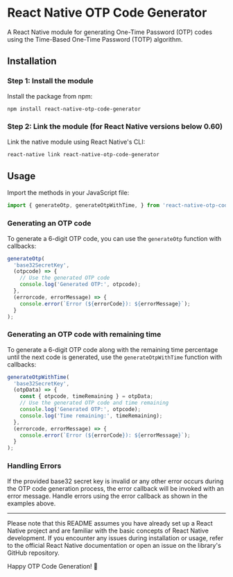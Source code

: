 # React Native OTP Code Generator

A React Native module for generating One-Time Password (OTP) codes using the Time-Based One-Time Password (TOTP) algorithm.

## Installation

### Step 1: Install the module

Install the package from npm:

```bash
npm install react-native-otp-code-generator
```

### Step 2: Link the module (for React Native versions below 0.60)

Link the native module using React Native's CLI:

```bash
react-native link react-native-otp-code-generator
```

## Usage

Import the methods in your JavaScript file:

```javascript
import { generateOtp, generateOtpWithTime, } from 'react-native-otp-code-generator';
```
### Generating an OTP code

To generate a 6-digit OTP code, you can use the `generateOtp` function with callbacks:

```javascript
generateOtp(
  'base32SecretKey',
  (otpcode) => {
    // Use the generated OTP code
    console.log('Generated OTP:', otpcode);
  },
  (errorcode, errorMessage) => {
    console.error(`Error (${errorCode}): ${errorMessage}`);
  }
);
```

### Generating an OTP code with remaining time

To generate a 6-digit OTP code along with the remaining time percentage until the next code is generated, use the `generateOtpWithTime` function with callbacks:

```javascript
generateOtpWithTime(
  'base32SecretKey',
  (otpData) => {
    const { otpcode, timeRemaining } = otpData;
    // Use the generated OTP code and time remaining
    console.log('Generated OTP:', otpcode);
    console.log('Time remaining:', timeRemaining);
  },
  (errorcode, errorMessage) => {
    console.error(`Error (${errorCode}): ${errorMessage}`);
  }
);
```

### Handling Errors

If the provided base32 secret key is invalid or any other error occurs during the OTP code generation process, the error callback will be invoked with an error message. Handle errors using the error callback as shown in the examples above.

---

Please note that this README assumes you have already set up a React Native project and are familiar with the basic concepts of React Native development. If you encounter any issues during installation or usage, refer to the official React Native documentation or open an issue on the library's GitHub repository.

Happy OTP Code Generation! 🚀
